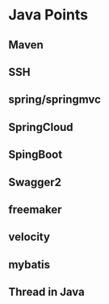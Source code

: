 # Java Points

## Maven
## SSH
## spring/springmvc
## SpringCloud 
## SpingBoot 
## Swagger2
## freemaker
## velocity
## mybatis
## Thread in Java


